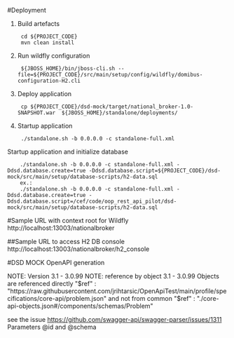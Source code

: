 #Deployment

1. Build artefacts

        cd ${PROJECT_CODE}
        mvn clean install

1. Run wildfly configuration

        ${JBOSS_HOME}/bin/jboss-cli.sh --file=${PROJECT_CODE}/src/main/setup/config/wildfly/domibus-configuration-H2.cli


1. Deploy application

        cp ${PROJECT_CODE}/dsd-mock/target/national_broker-1.0-SNAPSHOT.war  ${JBOSS_HOME}/standalone/deployments/

1. Startup application

        ./standalone.sh -b 0.0.0.0 -c standalone-full.xml

Startup application and initialize database 
        
        ./standalone.sh -b 0.0.0.0 -c standalone-full.xml -Ddsd.database.create=true -Ddsd.database.script=${PROJECT_CODE}/dsd-mock/src/main/setup/database-scripts/h2-data.sql
        ex.:
        ./standalone.sh -b 0.0.0.0 -c standalone-full.xml -Ddsd.database.create=true -Ddsd.database.script=/cef/code/oop_rest_api_pilot/dsd-mock/src/main/setup/database-scripts/h2-data.sql


#Sample URL with context root for Wildfly
http://localhost:13003/nationalbroker

##Sample URL to access H2 DB console
http://localhost:13003/nationalbroker/h2_console


#DSD MOCK OpenAPI generation

NOTE: Version 3.1 - 3.0.99
NOTE: reference by object 3.1 - 3.0.99
Objects are referenced directly
"$ref" : "https://raw.githubusercontent.com/jrihtarsic/OpenApiTest/main/profile/specifications/core-api/problem.json"
and not from common 
"$ref" : "./core-api-objects.json#/components/schemas/Problem"

see the issue
https://github.com/swagger-api/swagger-parser/issues/1311
Parameters @id and @schema


